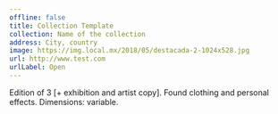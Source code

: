 ```yaml
---
offline: false
title: Collection Template 
collection: Name of the collection
address: City, country
image: https://img.local.mx/2018/05/destacada-2-1024x528.jpg
url: http://www.test.com
urlLabel: Open
---
```


Edition of 3 [+ exhibition and artist copy].
Found clothing and personal effects.
Dimensions: variable.